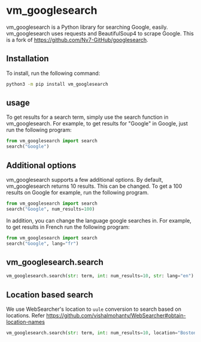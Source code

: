# vm_googlesearch
vm_googlesearch is a Python library for searching Google, easily. vm_googlesearch uses requests and BeautifulSoup4 to scrape Google. This is a fork of https://github.com/Nv7-GitHub/googlesearch.

## Installation
To install, run the following command:
```bash
python3 -m pip install vm_googlesearch
```

## usage
To get results for a search term, simply use the search function in vm_googlesearch. For example, to get results for "Google" in Google, just run the following program:
```python
from vm_googlesearch import search
search("Google")
```

## Additional options
vm_googlesearch supports a few additional options. By default, vm_googlesearch returns 10 results. This can be changed. To get a 100 results on Google for example, run the following program.
```python
from vm_googlesearch import search
search("Google", num_results=100)
```
In addition, you can change the language google searches in. For example, to get results in French run the following program:
```python
from vm_googlesearch import search
search("Google", lang="fr")
```
## vm_googlesearch.search
```python
vm_googlesearch.search(str: term, int: num_results=10, str: lang="en") -> list
```

## Location based search
We use WebSearcher's location to `uule` conversion to search based on locations. Refer https://github.com/vishalmohanty/WebSearcher#obtain-location-names
```python
vm_googlesearch.search(str: term, int: num_results=10, location="Boston,Massachusetts,United States")
```
